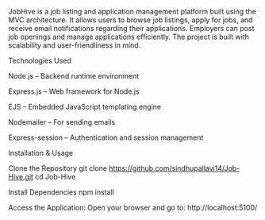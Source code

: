 JobHive is a job listing and application management platform built using the MVC architecture. 
It allows users to browse job listings, apply for jobs, and receive email notifications regarding their applications.
Employers can post job openings and manage applications efficiently.
The project is built with scalability and user-friendliness in mind.

Technologies Used

Node.js – Backend runtime environment

Express.js – Web framework for Node.js

EJS – Embedded JavaScript templating engine

Nodemailer – For sending emails

Express-session – Authentication and session management

Installation & Usage

Clone the Repository
git clone https://github.com/sindhupallavi14/Job-Hive.git
cd Job-Hive

Install Dependencies
npm install

Access the Application:
Open your browser and go to:
http://localhost:5100/



